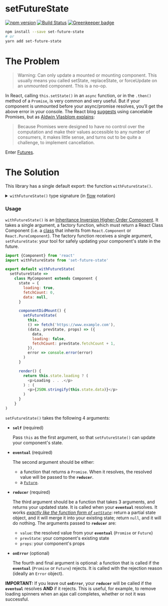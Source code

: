# setFutureState

[![npm version](https://badge.fury.io/js/set-future-state.svg)](https://www.npmjs.com/package/set-future-state)
[![Build Status](https://travis-ci.org/Leeds-eBooks/set-future-state.svg?branch=master)](https://travis-ci.org/Leeds-eBooks/set-future-state)
[![Greenkeeper badge](https://badges.greenkeeper.io/Leeds-eBooks/set-future-state.svg)](https://greenkeeper.io/)

```sh
npm install --save set-future-state
# or
yarn add set-future-state
```

# The Problem

> Warning: Can only update a mounted or mounting component. This usually means you called setState, replaceState, or forceUpdate on an unmounted component. This is a no-op.

In React, calling `this.setState()` in an `async` function, or in the `.then()` method of a `Promise`, is very common and very useful. But if your component is unmounted before your async/promise resolves, you’ll get the above error in your console. The React blog [suggests](https://reactjs.org/blog/2015/12/16/ismounted-antipattern.html) using cancelable Promises, but as [Aldwin Vlasblom explains](https://medium.com/@avaq/broken-promises-2ae92780f33):

> Because Promises were designed to have no control over the computation and make their values accessible to any number of consumers, it makes little sense, and turns out to be quite a challenge, to implement cancellation.

Enter [Futures](https://github.com/fluture-js/Fluture/wiki/Comparison-to-Promises).

# The Solution

This library has a single default export: the function `withFutureState()`.

<details>
<summary><code>withFutureState()</code> type signature (in <a href="https://flow.org/">flow</a> notation)</summary>

```js
type SetFutureState<P, S> = <E, V>(
  self: Component<P, S>,
  eventual: Future<E, V> | (() => Promise<V>),
  reducer: (value?: V, prevState: S, props: P) => $Shape<S> | null,
  onError?: (error: E) => *
) => void

declare export default function withFutureState<P, S>(
  factory: (setFutureState: SetFutureState<P, S>) => Class<Component<P, S>>
): Class<Component<P, S>>
```

</details>

### Usage

`withFutureState()` is an [Inheritance Inversion Higher-Order Component](https://medium.com/@franleplant/react-higher-order-components-in-depth-cf9032ee6c3e#5247). It takes a single argument, a factory function, which must return a React Class Component (i.e. a [class](https://developer.mozilla.org/en-US/docs/Web/JavaScript/Reference/Classes) that inherits from `React.Component` or `React.PureComponent`). The factory function receives a single argument, `setFutureState`: your tool for safely updating your component's state in the future.

```js
import {Component} from 'react'
import withFutureState from 'set-future-state'

export default withFutureState(
  setFutureState =>
    class MyComponent extends Component {
      state = {
        loading: true,
        fetchCount: 0,
        data: null,
      }

      componentDidMount() {
        setFutureState(
          this,
          () => fetch('https://www.example.com'),
          (data, prevState, props) => ({
            data,
            loading: false,
            fetchCount: prevState.fetchCount + 1,
          }),
          error => console.error(error)
        )
      }

      render() {
        return this.state.loading ? (
          <p>Loading . . .</p>
        ) : (
          <p>{JSON.stringify(this.state.data)}</p>
        )
      }
    }
)
```

`setFutureState()` takes the following 4 arguments:

* **`self`** (required)

  Pass `this` as the first argument, so that `setFutureState()` can update your component's state.

* **`eventual`** (required)

  The second argument should be either:

  * a function that returns a `Promise`. When it resolves, the resolved value will be passed to the **`reducer`**.
  * a [`Future`](https://github.com/fluture-js/Fluture).

* **`reducer`** (required)

  The third argument should be a function that takes 3 arguments, and returns your updated state. It is called when your **`eventual`** resolves. It works _[exactly like the function form of `setState`](https://reactjs.org/docs/react-component.html#setstate)_: return a partial state object, and it will merge it into your existing state; return `null`, and it will do nothing. The arguments passed to **`reducer`** are:

  * `value`: the resolved value from your **`eventual`** (`Promise` or `Future`)
  * `prevState`: your component's existing state
  * `props`: your component's props

* **`onError`** (optional)

  The fourth and final argument is optional: a function that is called if the **`eventual`** (`Promise` or `Future`) rejects. It is called with the rejection reason (ideally an `Error` object).

**IMPORTANT:** If you leave out **`onError`**, your **`reducer`** will be called if the **`eventual`** resolves **AND** if it rejects. This is useful, for example, to remove loading spinners when an ajax call completes, whether or not it was successful.
